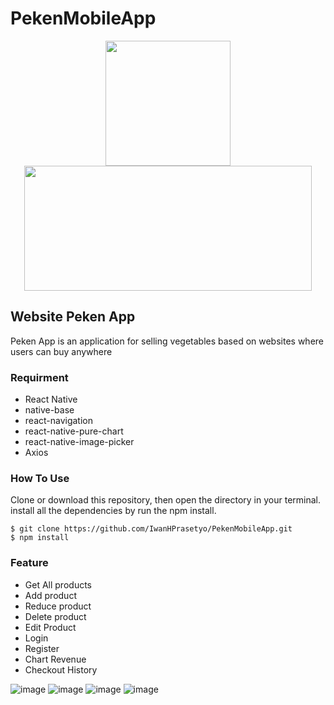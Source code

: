 # PekenMobileApp

<p align="center">
  <img width="200" height="200" src="https://icons-for-free.com/iconfiles/png/512/logo+react+react+js+icon-1320184811840217251.png">
  <img width="460" height="200" src="https://www.techaltum.com/img/react-js.jpg">
</p>

## Website Peken App

Peken App is an application for selling vegetables based on websites where users can buy anywhere

### Requirment

* React Native
* native-base
* react-navigation
* react-native-pure-chart
* react-native-image-picker
* Axios

### How To Use

Clone or download this repository, then open the directory in your terminal. install all the dependencies by run the npm install.

```
$ git clone https://github.com/IwanHPrasetyo/PekenMobileApp.git
$ npm install
```

### Feature

* Get All products
* Add product
* Reduce product
* Delete product
* Edit Product
* Login
* Register
* Chart Revenue
* Checkout History


![image](https://user-images.githubusercontent.com/55027286/67619079-32b76600-f821-11e9-9e42-c1e0e0184f57.png)
![image](https://user-images.githubusercontent.com/55027286/67619121-d7d23e80-f821-11e9-9e79-8fb19f62fa2f.png)
![image](https://user-images.githubusercontent.com/55027286/67619153-4f07d280-f822-11e9-9bcb-edf7ebfcfaaf.png)
![image](https://user-images.githubusercontent.com/55027286/67619198-bde52b80-f822-11e9-8477-4e1a94679873.png)
